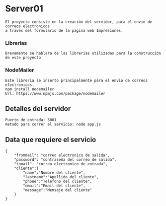 # Server01
```
El proyecto consiste en la creación del servidor, para el envio de correos electronicos
a través del formulario de la pagina web Impresiones. 
```

### Librerias
```
Brevemente se hablara de las librerias utilizadas para la construcción de este proyecto
```

### NodeMailer
```
Este libreria se inserto principalmente para el envio de correos electronicos. 
npm install nodemailer
Url: https://www.npmjs.com/package/nodemailer
```
## Detalles del servidor
```
Puerto de entrada: 3001
metodo para correr el servicio: node app.js
```
## Data que requiere el servicio  
```
{
	"frommail": "correo electronico de salida",
	"password": "contraseña del correo de salida",
	"tomail": "correo electronico de entrada",
	"cliente":{
		"name":"Nombre del cliente",
		"lastname":"Apellido del cliente",
		"phone":"Telefono del cliente",
		"email":"Email del cliente",
		"message":"Mensaje del cliente"
	}
}
```